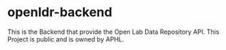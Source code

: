 # openldr-backend
This is the Backend that provide the Open Lab Data Repository API. This Project is public and is owned by APHL.
